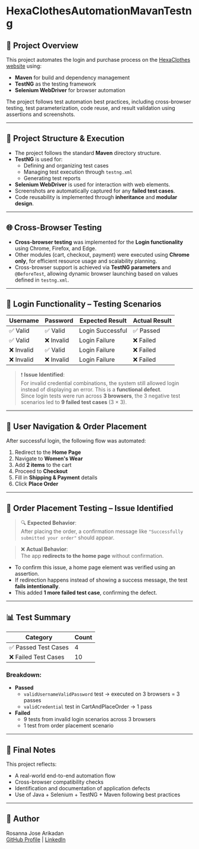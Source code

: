 # HexaClothesAutomationMavanTestng


## 🚀 Project Overview
This project automates the login and purchase process on the [HexaClothes website](https://hexaclothes.netlify.app/) using:

- **Maven** for build and dependency management  
- **TestNG** as the testing framework  
- **Selenium WebDriver** for browser automation  

The project follows test automation best practices, including cross-browser testing, test parameterization, code reuse, and result validation using assertions and screenshots.

---

## 📂 Project Structure & Execution

- The project follows the standard **Maven** directory structure.
- **TestNG** is used for:
  - Defining and organizing test cases
  - Managing test execution through `testng.xml`
  - Generating test reports
- **Selenium WebDriver** is used for interaction with web elements.
- Screenshots are automatically captured for any **failed test cases**.
- Code reusability is implemented through **inheritance** and **modular design**.

---

## 🌐 Cross-Browser Testing

- **Cross-browser testing** was implemented for the **Login functionality** using Chrome, Firefox, and Edge.
- Other modules (cart, checkout, payment) were executed using **Chrome only**, for efficient resource usage and scalability planning.
- Cross-browser support is achieved via **TestNG parameters** and `@BeforeTest`, allowing dynamic browser launching based on values defined in `testng.xml`.

---

## 🔐 Login Functionality – Testing Scenarios

| Username | Password | Expected Result | Actual Result |
|----------|----------|------------------|----------------|
| ✅ Valid | ✅ Valid | Login Successful | ✅ Passed |
| ✅ Valid | ❌ Invalid | Login Failure | ❌ Failed |
| ❌ Invalid | ✅ Valid | Login Failure | ❌ Failed |
| ❌ Invalid | ❌ Invalid | Login Failure | ❌ Failed |

> ❗ **Issue Identified**:  
> For invalid credential combinations, the system still allowed login instead of displaying an error. This is a **functional defect**.  
> Since login tests were run across **3 browsers**, the 3 negative test scenarios led to **9 failed test cases** (3 × 3).

---

## 🛒 User Navigation & Order Placement

After successful login, the following flow was automated:

1. Redirect to the **Home Page**
2. Navigate to **Women's Wear**
3. Add **2 items** to the cart
4. Proceed to **Checkout**
5. Fill in **Shipping & Payment** details
6. Click **Place Order**

---

## 🧪 Order Placement Testing – Issue Identified

> 🔍 **Expected Behavior**:  
> After placing the order, a confirmation message like `"Successfully submitted your order"` should appear.

> ❌ **Actual Behavior**:  
> The app **redirects to the home page** without confirmation.

- To confirm this issue, a home page element was verified using an assertion.
- If redirection happens instead of showing a success message, the test **fails intentionally**.
- This added **1 more failed test case**, confirming the defect.

---

## 📊 Test Summary

| Category | Count |
|----------|-------|
| ✅ Passed Test Cases | 4 |
| ❌ Failed Test Cases | 10 |

### Breakdown:
- **Passed**
  - `validUsernameValidPassword` test → executed on 3 browsers = 3 passes
  - `validCredential` test in CartAndPlaceOrder → 1 pass
- **Failed**
  - 9 tests from invalid login scenarios across 3 browsers
  - 1 test from order placement scenario

---

## 📌 Final Notes

This project reflects:
- A real-world end-to-end automation flow
- Cross-browser compatibility checks
- Identification and documentation of application defects
- Use of Java + Selenium + TestNG + Maven following best practices

---

## 👤 Author
Rosanna Jose Arikadan  
[GitHub Profile](https://github.com/rosanna303/) | 
[LinkedIn](https://linkedin.com/in/rosanna-jose/)

